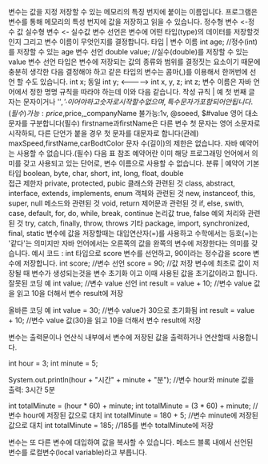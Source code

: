 변수는 값을 지정 저장할 수 있는 메모리의 특징 번지에 붙이는 이름입니다. 프로그램은 변수를 통해 메모리의 특성 번지에 값을 저장하고 읽을 수 있습니다.
정수형 변수 <-정수 값  실수형 변수 <- 실수값
변수 선언은 변수에 어떤 타입(type)의 데이터를 저장할것인지 그리고 변수 이름이 무엇인지를 결정합니다.
  타입    | 변수 이름
  int       age;      //정수(int)를 저장할 수 있는 age 변수 선언
  double    value;    //실수(double)를 저장할 수 있는 value 변수 선언
  타입은 변수에 저장되는 값의 종류와 범위를 결정짓는 요소이기 때문에 충분히 생각한 다음 결정해야 하고 같은 타입의 변수는 콤마(,)를 이용해서 한꺼번에 선언 할 수도 있습니다.
  int x;      동일
  int y;    <-----> int x, y, z;
  int z;
  변수 이름은 자바 언어에서 정한 명명 규칙을 따라야 하는데 이와 다음 같습니다.
                                                 작성 규칙                                                 |       예
첫 번째 글자는 문자이거나 '$','_'이어야하고 숫자로 시작할 수 없으며, 특수 문자가 포함되어 안됩니다.(필수)           가능:price,$price,_companyName 불가능:1v, @soeed, $#value 
영어 대소문자를 구분합니다(필수)                                                                               firstname과firstName은 다른 변수
첫 문자는 영어 소문자로 시작하되, 다른 단언가 붙을 경우 첫 문자를 대문자로 합니다(관례)                            maxSpeed,firstName,carBodtColor
문자 수(길이)의 제한은 없습니다.
자바 예약어는 사용할 수 없습니다.(필수)                                                                         다음 표 참조
예약어란 이미 해당 프로그래밍 언어에서 의미를 갖고 사용되고 있는 단어로, 변수 이름으로 사용할 수 없습니다.
            분류               | 예약어
    기본 타입                     boolean, byte, char, short, int, long, float, double   
    접근 제한자                   private, protected, pubic
    클래스와 관련된 것             class, abstract, interface, extends, implements, enum
    객체와 관련된 것               new, instanceof, this, super, null
    메소드와 관련된 것             void, return
    제어문과 관련된 것             if, else, swith, case, default, for, do, while, break, continue
    논리값                        true, false
    예외 처리와 관련된 것          try, catch, finally, throw, throws
    기타                          package, import, synchronized, final, static
변수에 값을 저장할때는 대입연산자(=)를 사용하고 수학에서는 등호(=)는 '같다'는 의미지만 자바 언어에서는 오른쪽의 값을 완쪽의 변수에 저장한다는 의미를 갖습니다.
예시 코드 : int 타입으로 score 변수를 선언하고, 90이라는 정수갑을 score 변수에 저장합니다.
int score;      //변수 선언
score = 90;     //값 저장
변수에 최초로 값이 저장될 때 변수가 생성되는것을 변수 초기화 이고 이때 사용된 값을 초기값이라고 합니다.
잘못된 코딩 예
int value;            //변수 value 선언
int result = value + 10;    //변수 value 값을 읽고 10을 더해서 변수 result에 저장

올바른 코딩 예
int value = 30;           //변수 value가 30으로 초기화됨
int result = value + 10;  //변수 value 값(30)을 읽고 10을 더해서 변수 result에 저장

변수는 출력문이나 연산식 내부에서 변수에 저장된 값을 출력하거나 연산할때 사용합니다.

int hour = 3;
int minute = 5;

System.out.println(hour + "시간" + minute + "분"); //변수 hour와 minute 값을 출력: 3시간 5분

int totalMinute = (hour * 60) + minute;
int totalMinute = (3 * 60) + minute;        //변수 hour에 저장된 값으로 대치
int totalMinute = 180 + 5;                  //변수 minute에 저장된 값으로 대치
int totalMinute = 185;                      //185를 변수 totalMinute에 저장

변수는 또 다른 변수에 대입하여 값을 복사할 수 있습니다.
메소드 블록 내에서 선언된 변수를 로컬변수(local variable)라고 부릅니다.
